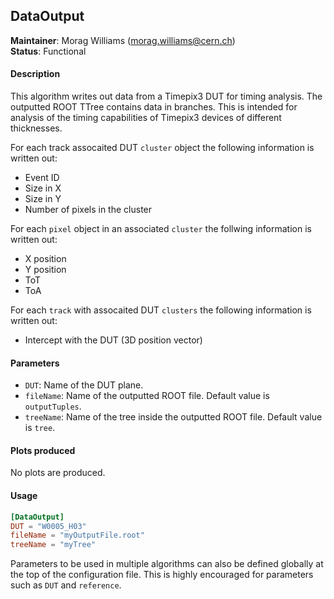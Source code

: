 ## DataOutput
**Maintainer**: Morag Williams (<morag.williams@cern.ch>)   
**Status**: Functional  

#### Description
This algorithm writes out data from a Timepix3 DUT for timing analysis. The outputted ROOT TTree contains data in branches. This is intended for analysis of the timing capabilities of Timepix3 devices of different thicknesses.

For each track assocaited DUT `cluster` object the following information is written out:
* Event ID
* Size in X
* Size in Y
* Number of pixels in the cluster

For each `pixel` object in an associated `cluster` the follwing information is written out:
* X position
* Y position
* ToT
* ToA

For each `track` with assocaited DUT `clusters` the following information is written out:
* Intercept with the DUT (3D position vector)

#### Parameters
* `DUT`: Name of the DUT plane.
* `fileName`: Name of the outputted ROOT file. Default value is `outputTuples`.
* `treeName`: Name of the tree inside the outputted ROOT file. Default value is `tree`.

#### Plots produced
No plots are produced.

#### Usage
```toml
[DataOutput]
DUT = "W0005_H03"
fileName = "myOutputFile.root"
treeName = "myTree"
```
Parameters to be used in multiple algorithms can also be defined globally at the top of the configuration file. This is highly encouraged for parameters such as `DUT` and `reference`.
